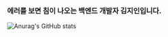 ### 에러를 보면 침이 나오는 백엔드 개발자 김지인입니다.

![Anurag's GitHub stats](https://github-readme-stats.vercel.app/api?username=bmm522&show_icons=true&theme=radical)

<!--
**bmm522/bmm522** is a ✨ _special_ ✨ repository because its `README.md` (this file) appears on your GitHub profile.

Here are some ideas to get you started:

- 🔭 I’m currently working on ...
- 🌱 I’m currently learning ...
- 👯 I’m looking to collaborate on ...
- 🤔 I’m looking for help with ...
- 💬 Ask me about ...
- 📫 How to reach me: ...
- 😄 Pronouns: ...
- ⚡ Fun fact: ...
-->

